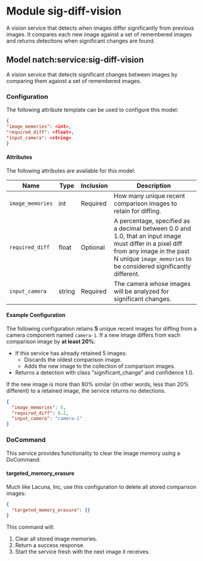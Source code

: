 # Module sig-diff-vision 

A vision service that detects when images differ significantly from previous images. It compares each new image against a set of remembered images and returns detections when significant changes are found.

## Model natch:service:sig-diff-vision

A vision service that detects significant changes between images by comparing them against a set of remembered images.

### Configuration

The following attribute template can be used to configure this model:

```json
{
"image_memories": <int>,
"required_diff": <float>,
"input_camera": <string>
}
```

#### Attributes

The following attributes are available for this model:

| Name          | Type   | Inclusion | Description                |
|---------------|--------|-----------|----------------------------|
| `image_memories` | int  | Required  | How many unique recent comparison images to retain for diffing. |
| `required_diff` | float | Optional  | A percentage, specified as a decimal between 0.0 and 1.0, that an input image must differ in a pixel diff from any image in the past N unique `image_memories` to be considered significantly different. |
| `input_camera` | string | Required | The camera whose images will be analyzed for significant changes. |

#### Example Configuration

The following configuration retains **5** unique recent images for diffing from a camera component named `camera-1`. If a new image differs from each comparison image by **at least 20%**:

- If this service has already retained 5 images:
  - Discards the oldest comparison image.
  - Adds the new image to the collection of comparison images.
- Returns a detection with class "significant_change" and confidence 1.0.

If the new image is more than 80% similar (in other words, less than 20% different) to a retained image, the service returns no detections.

```json
{
  "image_memories": 5,
  "required_diff": 0.2,
  "input_camera": "camera-1"
}
```

### DoCommand

This service provides functionality to clear the image memory using a DoCommand:

#### targeted_memory_erasure

Much like Lacuna, Inc, use this configuration to delete all stored comparison images:

```json
{
  "targeted_memory_erasure": {}
}
```

This command will:
1. Clear all stored image memories.
2. Return a success response.
3. Start the service fresh with the next image it receives.

